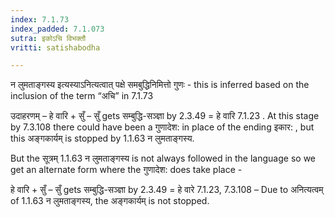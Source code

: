 ```yaml
---
index: 7.1.73
index_padded: 7.1.073
sutra: इकोऽचि विभक्तौ
vritti: satishabodha

---
```

 न लुमताङ्गस्य इत्यस्याऽनित्यत्वात् पक्षे समबुद्धिनिमित्तो गुणः - this is inferred based on the inclusion of the term “अचि” in 7.1.73 


उदाहरणम् – हे वारि + सुँ – सुँ gets सम्बुद्धि-सञ्ज्ञा by 2.3.49 = हे वारि 7.1.23 . At this stage by 7.3.108 there could have been a गुणादेश: in place of the ending इकार: , but this अङ्गकार्यम् is stopped by 1.1.63 न लुमताङ्गस्य. 


But the सूत्रम् 1.1.63 न लुमताङ्गस्य is not always followed in the language so we get an alternate form where the गुणादेश: does take place - 


हे वारि + सुँ – सुँ gets सम्बुद्धि-सञ्ज्ञा by 2.3.49 = हे वारे 7.1.23, 7.3.108 – Due to अनित्यत्वम् of 1.1.63 न लुमताङ्गस्य, the अङ्गकार्यम् is not stopped. 